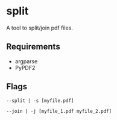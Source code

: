 # split

A tool to split/join pdf files.

## Requirements

- argparse
- PyPDF2


## Flags

`--split | -s [myfile.pdf]`

`--join | -j [myfile_1.pdf myfile_2.pdf]`
